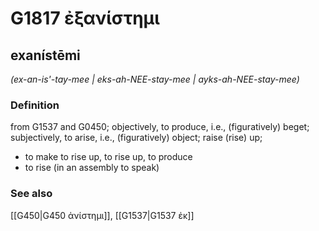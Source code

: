 # G1817 ἐξανίστημι

## exanístēmi

_(ex-an-is'-tay-mee | eks-ah-NEE-stay-mee | ayks-ah-NEE-stay-mee)_

### Definition

from G1537 and G0450; objectively, to produce, i.e., (figuratively) beget; subjectively, to arise, i.e., (figuratively) object; raise (rise) up; 

- to make to rise up, to rise up, to produce
- to rise (in an assembly to speak)

### See also

[[G450|G450 ἀνίστημι]], [[G1537|G1537 ἐκ]]
